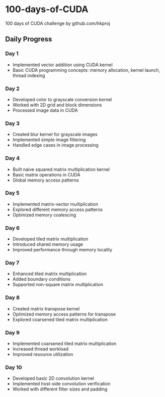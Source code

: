 # 100-days-of-CUDA

100 days of CUDA challenge by github.com/hkproj

## Daily Progress

### Day 1
- Implemented vector addition using CUDA kernel
- Basic CUDA programming concepts: memory allocation, kernel launch, thread indexing

### Day 2
- Developed color to grayscale conversion kernel
- Worked with 2D grid and block dimensions
- Processed image data in CUDA

### Day 3
- Created blur kernel for grayscale images
- Implemented simple image filtering
- Handled edge cases in image processing

### Day 4
- Built naive squared matrix multiplication kernel
- Basic matrix operations in CUDA
- Global memory access patterns

### Day 5
- Implemented matrix-vector multiplication
- Explored different memory access patterns
- Optimized memory coalescing

### Day 6
- Developed tiled matrix multiplication
- Introduced shared memory usage
- Improved performance through memory locality

### Day 7
- Enhanced tiled matrix multiplication
- Added boundary conditions
- Supported non-square matrix multiplication

### Day 8
- Created matrix transpose kernel
- Optimized memory access patterns for transpose
- Explored coarsened tiled matrix multiplication

### Day 9
- Implemented coarsened tiled matrix multiplication
- Increased thread workload
- Improved resource utilization

### Day 10
- Developed basic 2D convolution kernel
- Implemented host-side convolution verification
- Worked with different filter sizes and padding

